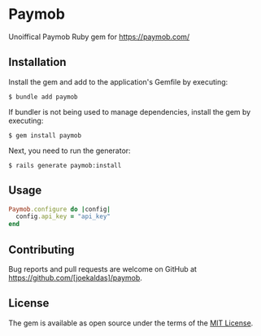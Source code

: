 # Paymob

Unoiffical Paymob Ruby gem for https://paymob.com/

## Installation

Install the gem and add to the application's Gemfile by executing:

    $ bundle add paymob

If bundler is not being used to manage dependencies, install the gem by executing:

    $ gem install paymob

Next, you need to run the generator:

    $ rails generate paymob:install

## Usage

```ruby
Paymob.configure do |config|
  config.api_key = "api_key"
end
```

## Contributing

Bug reports and pull requests are welcome on GitHub at https://github.com/[joekaldas]/paymob.

## License

The gem is available as open source under the terms of the [MIT License](https://opensource.org/licenses/MIT).
